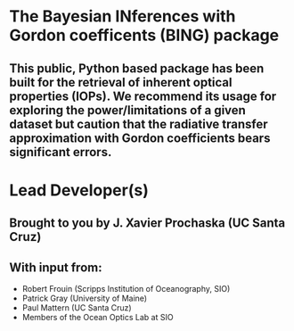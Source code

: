 # The Bayesian INferences with Gordon coefficents (BING) package 

## This public, Python based package has been built for the retrieval of inherent optical properties (IOPs).  We recommend its usage for exploring the power/limitations of a given dataset but caution that the radiative transfer approximation with Gordon coefficients bears significant errors.

# Lead Developer(s)

## Brought to you by J. Xavier Prochaska (UC Santa Cruz) 
## With input from:

* Robert Frouin (Scripps Institution of Oceanography, SIO) 
* Patrick Gray (University of Maine) 
* Paul Mattern (UC Santa Cruz)
* Members of the Ocean Optics Lab at SIO
